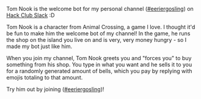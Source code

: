 Tom Nook is the welcome bot for my personal channel ([#eeriergosling](https://hackclub.slack.com/archives/C06V73WGACB)) on [Hack Club Slack](https://hackclub.slack.com) :D

Tom Nook is a character from Animal Crossing, a game I love. I thought it'd be fun to make him the welcome bot of my channel! In the game, he runs the shop on the island you live on and is very, very money hungry - so I made my bot just like him.

When you join my channel, Tom Nook greets you and "forces you" to buy something from his shop. You type in what you want and he sells it to you for a randomly generated amount of bells, which you pay by replying with emojis totaling to that amount.

Try him out by joining ([#eeriergosling](https://hackclub.slack.com/archives/C06V73WGACB))!